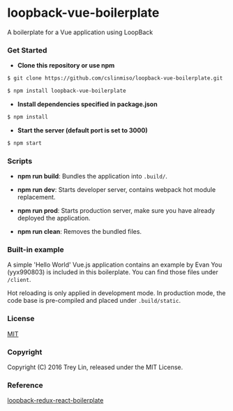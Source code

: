 # loopback-vue-boilerplate

A boilerplate for a Vue application using LoopBack

### Get Started
- **Clone this repository or use npm**
```bash
$ git clone https://github.com/cslinmiso/loopback-vue-boilerplate.git
```
```bash
$ npm install loopback-vue-boilerplate
```

- **Install dependencies specified in package.json**
```bash
$ npm install
```

- **Start the server (default port is set to 3000)**
```bash
$ npm start
```

### Scripts
- **npm run build**: Bundles the application into `.build/`.

- **npm run dev**: Starts developer server, contains webpack hot module replacement.

- **npm run prod**: Starts production server, make sure you have already deployed the application.

- **npm run clean**: Removes the bundled files.

### Built-in example
A simple 'Hello World' Vue.js application contains an example by Evan You (yyx990803) is included in this boilerplate. 
You can find those files under `/client`.

Hot reloading is only applied in development mode. In production mode, the code base is pre-compiled and placed under `.build/static`.

### License

[MIT](LICENSE)

### Copyright

Copyright (C) 2016 Trey Lin, released under the MIT License.

### Reference
[loopback-redux-react-boilerplate](https://github.com/tngan/loopback-redux-react-boilerplate)
